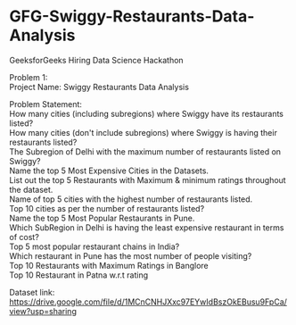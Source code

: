 # GFG-Swiggy-Restaurants-Data-Analysis
GeeksforGeeks Hiring Data Science Hackathon<br /> 

Problem 1:<br /> 
Project Name: Swiggy Restaurants Data Analysis<br /> 

Problem Statement:<br /> 
How many cities (including subregions) where Swiggy have its restaurants listed?<br />
How many cities  (don't include subregions) where Swiggy is having their restaurants listed?<br /> 
The Subregion of Delhi with the maximum number of restaurants listed on Swiggy?<br /> 
Name the top 5 Most Expensive Cities in the Datasets.<br /> 
List out the top 5 Restaurants with Maximum & minimum ratings throughout the dataset.<br /> 
Name of top 5 cities with the highest number of restaurants listed.<br /> 
Top 10 cities as per the number of restaurants listed?<br /> 
Name the top 5 Most Popular Restaurants in Pune.<br /> 
Which SubRegion in Delhi is having the least expensive restaurant in terms of cost?<br /> 
Top 5 most popular restaurant chains in India?<br /> 
Which restaurant in Pune has the most number of people visiting?<br /> 
Top 10 Restaurants with Maximum Ratings in Banglore<br /> 
Top 10 Restaurant in Patna w.r.t rating <br /> 

Dataset link: https://drive.google.com/file/d/1MCnCNHJXxc97EYwIdBszOkEBusu9FpCa/view?usp=sharing<br /> 

